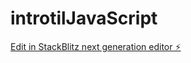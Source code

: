 # introtilJavaScript

[Edit in StackBlitz next generation editor ⚡️](https://stackblitz.com/~/github.com/eivind-glodedata/introtilJavaScript)